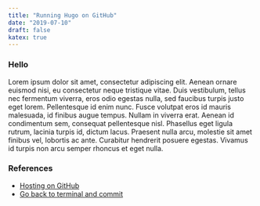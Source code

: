 ```yaml
---
title: "Running Hugo on GitHub"
date: "2019-07-10"
draft: false
katex: true
---
```


### Hello
Lorem ipsum dolor sit amet, consectetur adipiscing elit. Aenean ornare euismod nisi, eu consectetur neque tristique vitae. Duis vestibulum, tellus nec fermentum viverra, eros odio egestas nulla, sed faucibus turpis justo eget lorem. Pellentesque id enim nunc. Fusce volutpat eros id mauris malesuada, id finibus augue tempus. Nullam in viverra erat. Aenean id condimentum sem, consequat pellentesque nisl. Phasellus eget ligula rutrum, lacinia turpis id, dictum lacus. Praesent nulla arcu, molestie sit amet finibus vel, lobortis ac ante. Curabitur hendrerit posuere egestas. Vivamus id turpis non arcu semper rhoncus et eget nulla.

### References
- [Hosting on GitHub](https://gohugo.io/hosting-and-deployment/hosting-on-github/#step-by-step-instructions)
- [Go back to terminal and commit](https://levelup.gitconnected.com/build-a-personal-website-with-github-pages-and-hugo-6c68592204c7)
